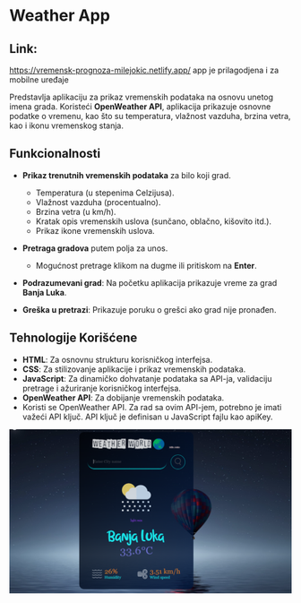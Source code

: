 # Weather App

## Link:
https://vremensk-prognoza-milejokic.netlify.app/
app je prilagodjena i za mobilne uređaje

Predstavlja aplikaciju za prikaz vremenskih podataka na osnovu unetog imena grada. Koristeći **OpenWeather API**, aplikacija prikazuje osnovne podatke o vremenu, kao što su temperatura, vlažnost vazduha, brzina vetra, kao i ikonu vremenskog stanja.

## Funkcionalnosti

- **Prikaz trenutnih vremenskih podataka** za bilo koji grad.
  - Temperatura (u stepenima Celzijusa).
  - Vlažnost vazduha (procentualno).
  - Brzina vetra (u km/h).
  - Kratak opis vremenskih uslova (sunčano, oblačno, kišovito itd.).
  - Prikaz ikone vremenskih uslova.
- **Pretraga gradova** putem polja za unos.
  - Mogućnost pretrage klikom na dugme ili pritiskom na **Enter**.
- **Podrazumevani grad**: Na početku aplikacija prikazuje vreme za grad **Banja Luka**.

- **Greška u pretrazi**: Prikazuje poruku o grešci ako grad nije pronađen.

## Tehnologije Korišćene

- **HTML**: Za osnovnu strukturu korisničkog interfejsa.
- **CSS**: Za stilizovanje aplikacije i prikaz vremenskih podataka.
- **JavaScript**: Za dinamičko dohvatanje podataka sa API-ja, validaciju pretrage i ažuriranje korisničkog interfejsa.
- **OpenWeather API**: Za dobijanje vremenskih podataka.
- Koristi se OpenWeather API. Za rad sa ovim API-jem, potrebno je imati važeći API ključ. API ključ je definisan u JavaScript fajlu kao apiKey.

![Weather app](appPhoto/weather.png)
